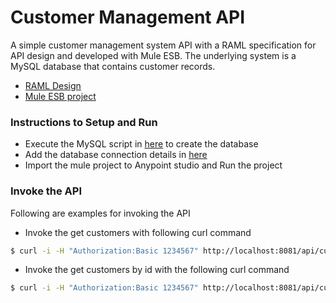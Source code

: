 # Customer Management API
A simple customer management system API with a RAML specification for API design and developed with Mule ESB. The underlying system is a MySQL database that contains customer records.

 - [RAML Design](resources/raml)
 - [Mule ESB project](customersapi)

### Instructions to Setup and Run
  - Execute the MySQL script in [here](resources/db) to create the database
  - Add the database connection details in [here](customersapi/src/main/resources/db/db-config.properties)
  - Import the mule project to Anypoint studio and Run the project

### Invoke the API
Following are examples for invoking the API
  - Invoke the get customers with following curl command
```sh
$ curl -i -H "Authorization:Basic 1234567" http://localhost:8081/api/customers
```
  - Invoke the get customers by id with the following curl command
```sh
$ curl -i -H "Authorization:Basic 1234567" http://localhost:8081/api/customers/1
```
